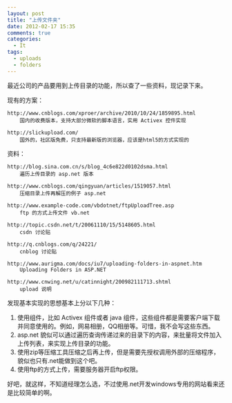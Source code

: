 ```yaml
---
layout: post
title: "上传文件夹"
date: 2012-02-17 15:35
comments: true
categories: 
  - It
tags: 
  - uploads
  - folders
---
```


最近公司的产品要用到上传目录的功能，所以查了一些资料，现记录下来。

现有的方案：

    http://www.cnblogs.com/xproer/archive/2010/10/24/1859895.html
        国内的收费版本，支持大部分微软的脚本语言，实用 Activex 控件实现
        
    http://slickupload.com/
        国外的，社区版免费，只支持最新版的浏览器，应该是html5的方式实现的
        
资料：

    http://blog.sina.com.cn/s/blog_4c6e822d0102dsma.html
        遍历上传目录的 asp.net 版本
        
    http://www.cnblogs.com/qingyuan/articles/1519057.html
        压缩目录上传再解压的例子 asp.net
        
    http://www.example-code.com/vbdotnet/ftpUploadTree.asp
        ftp 的方式上传文件 vb.net
        
    http://topic.csdn.net/t/20061110/15/5148605.html
        csdn 讨论贴
        
    http://q.cnblogs.com/q/24221/
        cnblog 讨论贴
        
    http://www.aurigma.com/docs/iu7/uploading-folders-in-aspnet.htm
        Uploading Folders in ASP.NET
        
    http://www.cnwing.net/u/catinnight/200982111713.shtml
        upload 说明
        
发现基本实现的思想基本上分以下几种：

 1. 使用组件，比如 Activex 组件或者 java 组件，这些组件都是需要客户端下载并同意使用的。例如，网易相册，QQ相册等。可惜，我不会写这些东西。
 2. asp.net 貌似可以通过遍历查询传递过来的目录下的内容，来批量将文件加入上传列表，来实现上传目录的功能。
 3. 使用zip等压缩工具压缩之后再上传，但是需要先授权调用外部的压缩程序，貌似也只有.net能做到这个吧。
 4. 使用ftp的方式上传，需要服务器开启ftp权限。

好吧，就这样，不知道经理怎么选，不过使用.net开发windows专用的网站看来还是比较简单的啊。